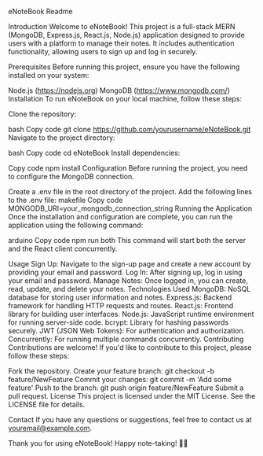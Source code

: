 eNoteBook Readme

Introduction
Welcome to eNoteBook! This project is a full-stack MERN (MongoDB, Express.js, React.js, Node.js) application designed to provide users with a platform to manage their notes. It includes authentication functionality, allowing users to sign up and log in securely.

Prerequisites
Before running this project, ensure you have the following installed on your system:

Node.js (https://nodejs.org)
MongoDB (https://www.mongodb.com/)
Installation
To run eNoteBook on your local machine, follow these steps:

Clone the repository:

bash
Copy code
git clone https://github.com/yourusername/eNoteBook.git
Navigate to the project directory:

bash
Copy code
cd eNoteBook
Install dependencies:

Copy code
npm install
Configuration
Before running the project, you need to configure the MongoDB connection.

Create a .env file in the root directory of the project.
Add the following lines to the .env file:
makefile
Copy code
MONGODB_URI=your_mongodb_connection_string
Running the Application
Once the installation and configuration are complete, you can run the application using the following command:

arduino
Copy code
npm run both
This command will start both the server and the React client concurrently.

Usage
Sign Up: Navigate to the sign-up page and create a new account by providing your email and password.
Log In: After signing up, log in using your email and password.
Manage Notes: Once logged in, you can create, read, update, and delete your notes.
Technologies Used
MongoDB: NoSQL database for storing user information and notes.
Express.js: Backend framework for handling HTTP requests and routes.
React.js: Frontend library for building user interfaces.
Node.js: JavaScript runtime environment for running server-side code.
bcrypt: Library for hashing passwords securely.
JWT (JSON Web Tokens): For authentication and authorization.
Concurrently: For running multiple commands concurrently.
Contributing
Contributions are welcome! If you'd like to contribute to this project, please follow these steps:

Fork the repository.
Create your feature branch: git checkout -b feature/NewFeature
Commit your changes: git commit -m 'Add some feature'
Push to the branch: git push origin feature/NewFeature
Submit a pull request.
License
This project is licensed under the MIT License. See the LICENSE file for details.

Contact
If you have any questions or suggestions, feel free to contact us at youremail@example.com.

Thank you for using eNoteBook! Happy note-taking! 📝✨
